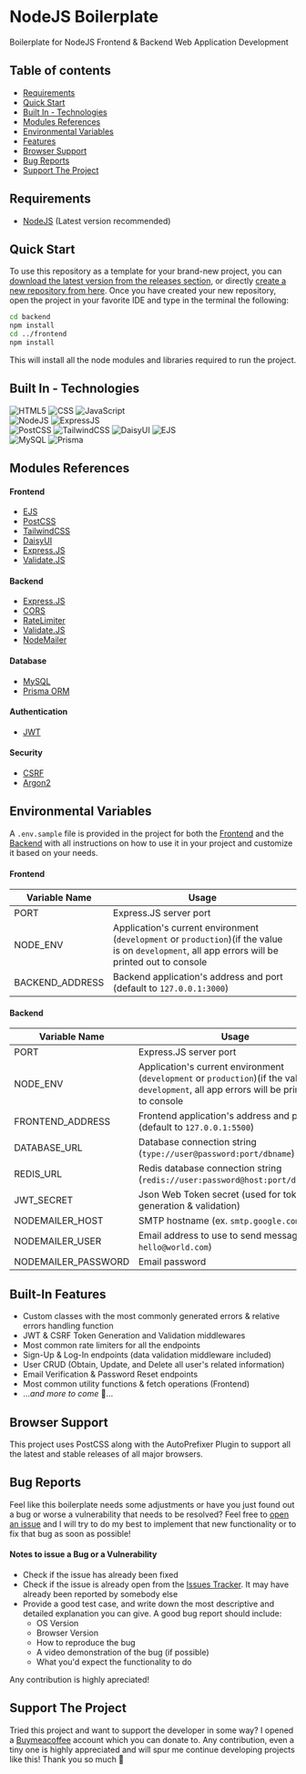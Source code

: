 # NodeJS Boilerplate
Boilerplate for NodeJS Frontend & Backend Web Application Development

## Table of contents
- [Requirements](#requirements)
- [Quick Start](#quick-start)
- [Built In - Technologies](#built-in---technologies)
- [Modules References](#modules-references)
- [Environmental Variables](#environmental-variables)
- [Features](#built-in-features)
- [Browser Support](#browser-support)
- [Bug Reports](#bug-reports)
- [Support The Project](#support-the-project)

## Requirements
- [NodeJS](https://nodejs.org/en/download/package-manager) (Latest version recommended)

## Quick Start
To use this repository as a template for your brand-new project, you can [download the latest version from the releases section](https://github.com/mfacecchia/nodejs-boilerplate/releases), or directly [create a new repository from here](https://github.com/new?template_name=nodejs-boilerplate&template_owner=mfacecchia).
Once you have created your new repository, open the project in your favorite IDE and type in the terminal the following:
```zsh
cd backend
npm install
cd ../frontend
npm install
```
This will install all the node modules and libraries required to run the project.

## Built In - Technologies
![HTML5](https://img.shields.io/badge/HTML5-E34F26?style=for-the-badge&logo=html5&logoColor=white)
![CSS](https://img.shields.io/badge/CSS3-1572B6?style=for-the-badge&logo=css3&logoColor=white)
![JavaScript](https://img.shields.io/badge/JavaScript-F7DF1E?style=for-the-badge&logo=javascript&logoColor=black)\
![NodeJS](https://img.shields.io/badge/Node%20js-339933?style=for-the-badge&logo=nodedotjs&logoColor=white)
![ExpressJS](https://img.shields.io/badge/Express%20js-000000?style=for-the-badge&logo=express&logoColor=white)\
![PostCSS](https://img.shields.io/badge/postcss-DD3A0A?style=for-the-badge&logo=postcss&logoColor=white)
![TailwindCSS](https://img.shields.io/badge/Tailwind_CSS-38B2AC?style=for-the-badge&logo=tailwind-css&logoColor=white)
![DaisyUI](https://img.shields.io/badge/daisyUI-1ad1a5?style=for-the-badge&logo=daisyui&logoColor=white)
![EJS](https://img.shields.io/badge/ejs-%23B4CA65.svg?style=for-the-badge&logo=ejs&logoColor=black)\
![MySQL](https://img.shields.io/badge/MySQL-00000F?style=for-the-badge&logo=mysql&logoColor=white)
![Prisma](https://img.shields.io/badge/Prisma-3982CE?style=for-the-badge&logo=Prisma&logoColor=white)

## Modules References
#### Frontend
- [EJS](https://ejs.co/)
- [PostCSS](https://postcss.org/)
- [TailwindCSS](https://tailwindcss.com/docs/installation)
- [DaisyUI](https://daisyui.com/)
- [Express.JS](https://expressjs.com/en/4x/api.html#express)
- [Validate.JS](https://validatejs.org/#validate-js)
#### Backend
- [Express.JS](https://expressjs.com/en/4x/api.html#express)
- [CORS](https://www.npmjs.com/package/cors)
- [RateLimiter](https://express-rate-limit.mintlify.app/)
- [Validate.JS](https://validatejs.org/#validate-js)
- [NodeMailer](https://nodemailer.com/about/)
#### Database
- [MySQL](https://dev.mysql.com/doc/refman/8.4/en/)
- [Prisma ORM](https://www.prisma.io/docs/getting-started/quickstart)
#### Authentication
- [JWT](https://www.npmjs.com/package/jsonwebtoken)
#### Security
- [CSRF](https://www.npmjs.com/package/csrf)
- [Argon2](https://www.npmjs.com/package/argon2)

## Environmental Variables
A `.env.sample` file is provided in the project for both the [Frontend](https://github.com/mfacecchia/nodejs-boilerplate/blob/main/frontend/.env.sample) and the [Backend](https://github.com/mfacecchia/nodejs-boilerplate/blob/main/backend/.env.sample) with all instructions on how to use it in your project and customize it based on your needs.
#### Frontend
|Variable Name |Usage |
|--------------|------|
|PORT          |Express.JS server port |
|NODE_ENV      |Application's current environment (`development` or `production`)(if the value is on `development`, all app errors will be printed out to console |
|BACKEND_ADDRESS |Backend application's address and port (default to `127.0.0.1:3000`) |
#### Backend
|Variable Name |Usage |
|--------------|------|
|PORT          |Express.JS server port |
|NODE_ENV      |Application's current environment (`development` or `production`)(if the value is on `development`, all app errors will be printed out to console |
|FRONTEND_ADDRESS |Frontend application's address and port (default to `127.0.0.1:5500`) |
|DATABASE_URL  |Database connection string (`type://user@password:port/dbname`) |
|REDIS_URL    |Redis database connection string (`redis://user:password@host:port/dbNumber`)|
|JWT_SECRET    |Json Web Token secret (used for token generation & validation)  |
|NODEMAILER_HOST  |SMTP hostname (ex. `smtp.google.com`) |
|NODEMAILER_USER  |Email address to use to send messages (ex. `hello@world.com`) |
|NODEMAILER_PASSWORD  |Email password |

## Built-In Features
- Custom classes with the most commonly generated errors & relative errors handling function
- JWT & CSRF Token Generation and Validation middlewares
- Most common rate limiters for all the endpoints
- Sign-Up & Log-In endpoints (data validation middleware included)
- User CRUD (Obtain, Update, and Delete all user's related information)
- Email Verification & Password Reset endpoints
- Most common utility functions & fetch operations (Frontend)
- ...*and more to come* 👀...

## Browser Support
This project uses PostCSS along with the AutoPrefixer Plugin to support all the latest and stable releases of all major browsers.

## Bug Reports
Feel like this boilerplate needs some adjustments or have you just found out a bug or worse a vulnerability that needs to be resolved? Feel free to [open an issue](https://github.com/mfacecchia/nodejs-boilerplate/issues/new) and I will try to do my best to implement that new functionality  or to fix that bug as soon as possible!
#### Notes to issue a Bug or a Vulnerability
- Check if the issue has already been fixed
- Check if the issue is already open from the [Issues Tracker](https://github.com/mfacecchia/nodejs-boilerplate/issues). It may have already been reported by somebody else
- Provide a good test case, and write down the most descriptive and detailed explanation you can give. A good bug report should include:
  - OS Version
  - Browser Version
  - How to reproduce the bug
  - A video demonstration of the bug (if possible)
  - What you'd expect the functionality to do

Any contribution is highly apreciated!

## Support The Project
Tried this project and want to support the developer in some way? I opened a [Buymeacoffee](https://buymeacoffee.com/mfacecchia) account which you can donate to. Any contribution, even a tiny one is highly appreciated and will spur me continue developing projects like this! Thank you so much 🖤

